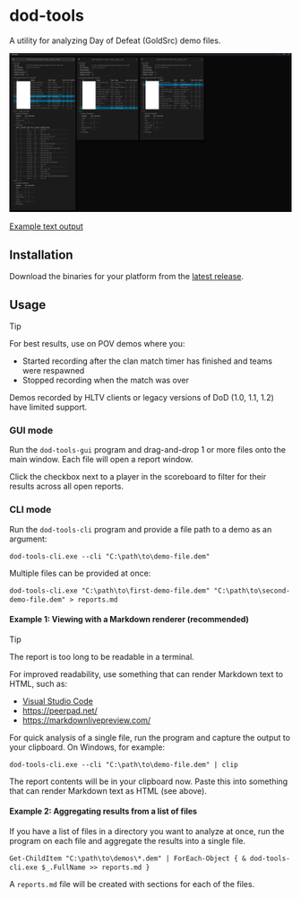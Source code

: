 # dod-tools

A utility for analyzing Day of Defeat (GoldSrc) demo files.

![](./assets/gui.png)

[Example text output](assets/example_report.md)

## Installation

Download the binaries for your platform from the [latest release](https://github.com/cgdangelo/dod-tools/releases/latest).

## Usage

> [!TIP]
>
> For best results, use on POV demos where you:
>
> - Started recording after the clan match timer has finished and teams were respawned
> - Stopped recording when the match was over
>
> Demos recorded by HLTV clients or legacy versions of DoD (1.0, 1.1, 1.2) have limited support.

### GUI mode

Run the `dod-tools-gui` program and drag-and-drop 1 or more files onto the main window. Each file will open a report window.

Click the checkbox next to a player in the scoreboard to filter for their results across all open reports.

### CLI mode

Run the `dod-tools-cli` program and provide a file path to a demo as an argument:

```text
dod-tools-cli.exe --cli "C:\path\to\demo-file.dem"
```

Multiple files can be provided at once:

```text
dod-tools-cli.exe "C:\path\to\first-demo-file.dem" "C:\path\to\second-demo-file.dem" > reports.md
```

#### Example 1: Viewing with a Markdown renderer (recommended)

> [!TIP]
>
> The report is too long to be readable in a terminal.
>
> For improved readability, use something that can render Markdown text to HTML, such as:
>
> - [Visual Studio Code](https://code.visualstudio.com/docs/languages/markdown)
> - https://peerpad.net/
> - https://markdownlivepreview.com/

For quick analysis of a single file, run the program and capture the output to your clipboard. On Windows, for example:

```text
dod-tools-cli.exe --cli "C:\path\to\demo-file.dem" | clip
```

The report contents will be in your clipboard now. Paste this into something that can render Markdown text as HTML (see
above).

#### Example 2: Aggregating results from a list of files

If you have a list of files in a directory you want to analyze at once, run the program on each file and aggregate the
results into a single file.

```text
Get-ChildItem "C:\path\to\demos\*.dem" | ForEach-Object { & dod-tools-cli.exe $_.FullName >> reports.md }
```

A `reports.md` file will be created with sections for each of the files.
